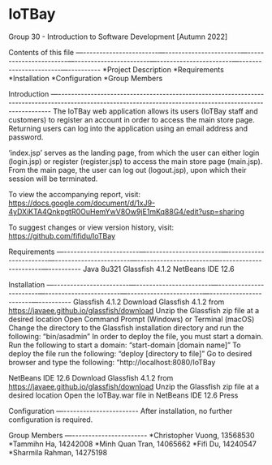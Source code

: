 # IoTBay
Group 30 - Introduction to Software Development [Autumn 2022]

Contents of this file
—-----------------------—-----------------------—-----------------------—-----------------------—-----------------------—-----------------------—----------
*Project Description
*Requirements
*Installation
*Configuration
*Group Members

Introduction
—----------------------------------------------------------------------------------------------------------------------------------------------------------
The IoTBay web application allows its users (IoTBay staff and customers) to register an account in order to access the main store page. Returning users can log into the application using an email address and password.

‘index.jsp’ serves as the landing page, from which the user can either login (login.jsp) or register (register.jsp) to access the main store page (main.jsp). From the main page, the user can log out (logout.jsp), upon which their session will be terminated.

To view the accompanying report, visit: https://docs.google.com/document/d/1xJ9-4yDXiKTA4QnkpgtR0OuHemYwV8Ow9jE1mKq88G4/edit?usp=sharing

To suggest changes or view version history, visit: https://github.com/fifidu/IoTBay

Requirements
—-----------------------—-----------------------—-----------------------—-----------------------—-----------------------—-----------------------—----------
Java 8u321
Glassfish 4.1.2
NetBeans IDE 12.6

Installation
—-----------------------—-----------------------—-----------------------—-----------------------—-----------------------—-----------------------—----------
Glassfish 4.1.2
Download Glassfish 4.1.2 from https://javaee.github.io/glassfish/download
Unzip the Glassfish zip file at a desired location
Open Command Prompt (Windows) or Terminal (macOS) 
Change the directory to the Glassfish installation directory and run the following: “bin/asadmin”
In order to deploy the file, you must start a domain. Run the following to start a domain: “start-domain [domain name]”
To deploy the file run the following: “deploy [directory to file]”
Go to desired browser and type the following: “http://localhost:8080/IoTBay

NetBeans IDE 12.6
Download Glassfish 4.1.2 from https://javaee.github.io/glassfish/download
Unzip the Glassfish zip file at a desired location
Open the IoTBay.war file in NetBeans IDE 12.6
Press


Configuration
—-----------------------
After installation, no further configuration is required.

Group Members
—-----------------------
*Christopher Vuong, 13568530
*Tammihn Ha, 14242008
*Minh Quan Tran, 14065662
*Fifi Du, 14240547
*Sharmila Rahman, 14275198
